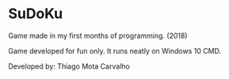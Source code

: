 # SuDoKu
Game made in my first months of programming. (2018)

Game developed for fun only. It runs neatly on Windows 10 CMD.

Developed by: Thiago Mota Carvalho

